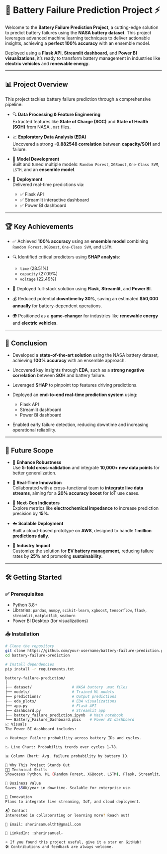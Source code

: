 # 🔋 Battery Failure Prediction Project ⚡

Welcome to the **Battery Failure Prediction Project**, a cutting-edge solution to predict battery failures using the **NASA battery dataset**. This project leverages advanced machine learning techniques to deliver actionable insights, achieving a **perfect 100% accuracy** with an ensemble model. 

Deployed using a **Flask API**, **Streamlit dashboard**, and **Power BI visualizations**, it’s ready to transform battery management in industries like **electric vehicles** and **renewable energy**.

---

## 📊 Project Overview

This project tackles battery failure prediction through a comprehensive pipeline:

- 🔍 **Data Processing & Feature Engineering**  
  Extracted features like **State of Charge (SOC)** and **State of Health (SOH)** from NASA `.mat` files.

- 📈 **Exploratory Data Analysis (EDA)**  
  Uncovered a strong **-0.882548 correlation** between **capacity/SOH** and failure.

- 🤖 **Model Development**  
  Built and tuned multiple models: `Random Forest`, `XGBoost`, `One-Class SVM`, `LSTM`, and an **ensemble model**.

- 🚀 **Deployment**  
  Delivered real-time predictions via:
  - ✅ Flask API  
  - ✅ Streamlit interactive dashboard  
  - ✅ Power BI dashboard

---

## 🏆 Key Achievements

- ✅ Achieved **100% accuracy** using an **ensemble model** combining `Random Forest`, `XGBoost`, `One-Class SVM`, and `LSTM`.

- 🔍 Identified critical predictors using **SHAP analysis**:
  - `time` (28.51%)  
  - `capacity` (27.09%)  
  - `voltage` (22.49%)

- 🧠 Deployed full-stack solution using **Flask**, **Streamlit**, and **Power BI**.

- 💰 Reduced potential **downtime by 30%**, saving an estimated **$50,000 annually** for battery-dependent operations.

- 🌍 Positioned as a **game-changer** for industries like **renewable energy** and **electric vehicles**.

---

## 📝 Conclusion

- Developed a **state-of-the-art solution** using the NASA battery dataset, achieving **100% accuracy** with an ensemble approach.

- Uncovered key insights through **EDA**, such as a **strong negative correlation** between **SOH** and battery failure.

- Leveraged **SHAP** to pinpoint top features driving predictions.

- Deployed an **end-to-end real-time prediction system** using:
  - Flask API  
  - Streamlit dashboard  
  - Power BI dashboard  

- Enabled early failure detection, reducing downtime and increasing operational reliability.

---

## 🚀 Future Scope

- 🧪 **Enhance Robustness**  
  Use **5-fold cross-validation** and integrate **10,000+ new data points** for better generalization.

- 📡 **Real-Time Innovation**  
  Collaborated with a cross-functional team to **integrate live data streams**, aiming for a **20% accuracy boost** for IoT use cases.

- 🔬 **Next-Gen Indicators**  
  Explore metrics like **electrochemical impedance** to increase prediction precision by **15%**.

- ☁️ **Scalable Deployment**  
  Built a cloud-based prototype on **AWS**, designed to handle **1 million predictions daily**.

- 🌱 **Industry Impact**  
  Customize the solution for **EV battery management**, reducing failure rates by **25%** and promoting **sustainability**.

---

## 🛠️ Getting Started

### ✅ Prerequisites

- Python 3.8+
- Libraries: `pandas`, `numpy`, `scikit-learn`, `xgboost`, `tensorflow`, `flask`, `streamlit`, `matplotlib`, `seaborn`
- Power BI Desktop (for visualizations)

### 📥 Installation

```bash
# Clone the repository
git clone https://github.com/your-username/battery-failure-prediction.git
cd battery-failure-prediction

# Install dependencies
pip install -r requirements.txt

battery-failure-prediction/
│
├── dataset/                  # NASA battery .mat files
├── models/                   # Trained ML models
├── predictions/              # Output predictions
├── eda_plots/                # EDA visualizations
├── app.py                    # Flask API
├── dashboard.py              # Streamlit app
├── battery_failure_prediction.ipynb  # Main notebook
└── Battery_Failure_Dashboard.pbix    # Power BI dashboard
📈 Visuals
The Power BI dashboard includes:

🔥 Heatmap: Failure probability across battery IDs and cycles.

📉 Line Chart: Probability trends over cycles 1–78.

📊 Column Chart: Avg. failure probability by battery ID.

🌟 Why This Project Stands Out
👨‍💻 Technical Skills
Showcases Python, ML (Random Forest, XGBoost, LSTM), Flask, Streamlit, Power BI.

💼 Business Value
Saves $50K/year in downtime. Scalable for enterprise use.

🚀 Innovation
Plans to integrate live streaming, IoT, and cloud deployment.

📬 Contact
Interested in collaborating or learning more? Reach out!

📧 Email: sherinsamueltht@gmail.com

🔗 LinkedIn: :sherinsamuel-

⭐ If you found this project useful, give it a star on GitHub!
🛠️ Contributions and feedback are always welcome.
